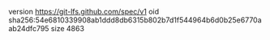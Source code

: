 version https://git-lfs.github.com/spec/v1
oid sha256:54e6810339908ab1ddd8db6315b802b7d1f544964b6d0b25e6770aab24dfc795
size 4863
